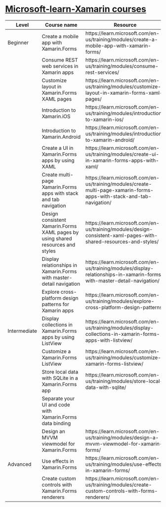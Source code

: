 # [Microsoft-learn-Xamarin courses](https://github.com/orgs/MicrosoftDocs/repositories?q=mslearn-xamarin&type=all&language=&sort=)

<table>
    <thead>
        <tr>
            <th>Level</th>
            <th>Course name</th>
            <th>Resource</th>
            <th>Progress</th>
        </tr>
    </thead>
    <tbody>
        <tr>
            <td>Beginner</td>
            <td>Create a mobile app with Xamarin.Forms</td>
            <td>https://learn.microsoft.com/en-us/training/modules/create-a-mobile-app-with-xamarin-forms/</td>
            <td>Done</td>
        </tr>
        <tr>
            <td></td>
            <td>Consume REST web services in Xamarin apps</td>
            <td>https://learn.microsoft.com/en-us/training/modules/consume-rest-services/</td>
            <td></td>
        </tr>
        <tr>
            <td></td>
            <td>Customize layout in Xamarin.Forms XAML pages</td>
            <td>https://learn.microsoft.com/en-us/training/modules/customize-layout-in-xamarin-forms-xaml-pages/</td>          
            <td>Done</td>
        </tr>
        <tr>
          <td></td>
            <td>Introduction to Xamarin.iOS</td>
            <td>https://learn.microsoft.com/en-us/training/modules/introduction-to-xamarin-ios/</td>
            <td>Done</td>
        </tr>
        <tr>
          <td></td>
          <td>Introduction to Xamarin.Android</td>
            <td>https://learn.microsoft.com/en-us/training/modules/introduction-to-xamarin-android/</td>
            <td>Done</td>
        </tr>
        <tr>
            <td></td>
            <td>Create a UI in Xamarin.Forms apps by using XAML</td>
            <td>https://learn.microsoft.com/en-us/training/modules/create-ui-in-xamarin-forms-apps-with-xaml/</td>
            <td>Done</td>
        </tr>
        <tr>
            <td></td>
            <td>Create multi-page Xamarin.Forms apps with stack and tab navigation</td>
            <td>https://learn.microsoft.com/en-us/training/modules/create-multi-page-xamarin-forms-apps-with-stack-and-tab-navigation/</td>
            <td>Done</td>
        </tr>
      <tr>
            <td></td>
            <td>Design consistent Xamarin.Forms XAML pages by using shared resources and styles</td>
            <td>https://learn.microsoft.com/en-us/training/modules/design-consistent-xaml-pages-with-shared-resources-and-styles/</td>
            <td></td>
        </tr>
      <tr>
            <td></td>
            <td>Display relationships in Xamarin.Forms with master-detail navigation</td>
            <td>https://learn.microsoft.com/en-us/training/modules/display-relationships-in-xamarin-forms-with-master-detail-navigation/</td>
            <td></td>
        </tr>
            <tr>
            <td></td>
            <td>Explore cross-platform design patterns for Xamarin apps</td>
            <td>https://learn.microsoft.com/en-us/training/modules/explore-cross-platform-design-patterns/</td>
            <td></td>
        <tr>
            <td>Intermediate</td>
            <td>Display collections in Xamarin.Forms apps by using ListView</td>
            <td>https://learn.microsoft.com/en-us/training/modules/display-collections-in-xamarin-forms-apps-with-listview/</td>
            <td></td>
        </tr>
        </tr>
            <tr>
            <td></td>
            <td>Customize a Xamarin.Forms ListView</td>
            <td>https://learn.microsoft.com/en-us/training/modules/customize-xamarin-forms-listview/</td>
            <td></td>
        </tr>
      <tr>
            <td></td>
            <td>Store local data with SQLite in a Xamarin.Forms app</td>
            <td>https://learn.microsoft.com/en-us/training/modules/store-local-data-with-sqlite/</td>
            <td></td>
        </tr>
      <tr>
            <td></td>
            <td>Separate your UI and code with Xamarin.Forms data binding</td>
            <td><https://learn.microsoft.com/en-us/training/modules/separate-your-ui-and-code-with-xamarin-forms-data-binding//td>
            <td></td>
        </tr>
      <tr>
            <td></td>
            <td>Design an MVVM viewmodel for Xamarin.Forms</td>
            <td>https://learn.microsoft.com/en-us/training/modules/design-a-mvvm-viewmodel-for-xamarin-forms/</td>
            <td></td>
        </tr>
      <tr>
            <td>Advanced</td>
            <td>Use effects in Xamarin.Forms</td>
            <td>https://learn.microsoft.com/en-us/training/modules/use-effects-in-xamarin-forms/</td>
            <td></td>
        </tr>
      <tr>
            <td></td>
            <td>Create custom controls with Xamarin.Forms renderers</td>
            <td>https://learn.microsoft.com/en-us/training/modules/create-custom-controls-with-forms-renderers/</td>
            <td></td>
        </tr>
    </tbody>
</table>

